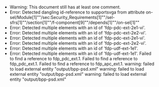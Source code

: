 * Warning: This document still has at least one comment.
* Error: Detected dangling id-reference to supportsvga from attribute
        on-sel/Module[1]""/sec:Security_Requirements[1]""/sel-sfrs[1]""/section[1]""/f-component[9]""/depends[1]""/on-sel[1]""
* Error: Detected multiple elements with an id of 'fdp-pdc-ext-2e1-vi'.
* Error: Detected multiple elements with an id of 'fdp-pdc-ext-2e2-vi'.
* Error: Detected multiple elements with an id of 'fdp-pdc-ext-2e1-vi'.
* Error: Detected multiple elements with an id of 'fdp-pdc-ext-2e2-vi'.
* Error: Detected multiple elements with an id of 'fdp-udf-ext-1e1'.
* Error: Detected multiple elements with an id of 'fdp-udf-ext-1e1'.
 Failed to find a reference to fdp_pdc_ext.1.
 Failed to find a reference to fdp_pdc_ext.1.
 Failed to find a reference to fdp_apc_ext.1.
warning: failed to load external entity "output/bpp-psd.xml"
warning: failed to load external entity "output/bpp-psd.xml"
warning: failed to load external entity "output/bpp-psd.xml"
